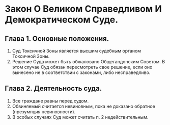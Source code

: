 # Закон О Великом Справедливом И Демократическом Суде.

## Глава 1. Основные положения.

1. Суд Токсичной Зоны является высшим судебным органом Токсичной Зоны.
2. Решение Суда может быть обжаловано Общегандонским Советом. В этом случае Суд обязан пересмотреть свое решение, если оно вынесено не в соответствии с законами, либо несправедливо.

## Глава 2. Деятельность суда.

1. Все граждане равны перед судом.
2. Обвиняемый считается невиновным, пока не доказано обратное (презумпция невиновности).
3. В особых случаях Суд может считать п. 2 недействительным.
